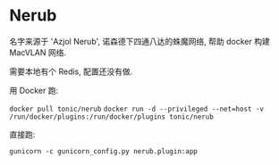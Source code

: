 Nerub
=====

名字来源于 'Azjol Nerub', 诺森德下四通八达的蛛魔网络, 帮助 docker 构建 MacVLAN 网络.

需要本地有个 Redis, 配置还没有做.

用 Docker 跑:

`docker pull tonic/nerub`
`docker run -d --privileged --net=host -v /run/docker/plugins:/run/docker/plugins tonic/nerub`

直接跑:

`gunicorn -c gunicorn_config.py nerub.plugin:app`
